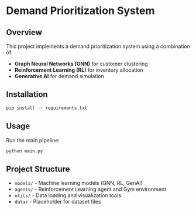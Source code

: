 # Demand Prioritization System

## Overview
This project implements a demand prioritization system using a combination of:
- **Graph Neural Networks (GNN)** for customer clustering
- **Reinforcement Learning (RL)** for inventory allocation
- **Generative AI** for demand simulation

## Installation
```sh
pip install -r requirements.txt
```

## Usage
Run the main pipeline:
```sh
python main.py
```

## Project Structure
- `models/` - Machine learning models (GNN, RL, GenAI)
- `agents/` - Reinforcement Learning agent and Gym environment
- `utils/` - Data loading and visualization tools
- `data/` - Placeholder for dataset files

